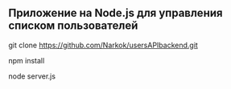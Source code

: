 ## Приложение на Node.js для управления списком пользователей


git clone https://github.com/Narkok/usersAPIbackend.git

npm install

node server.js
